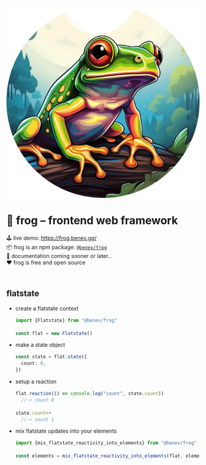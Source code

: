 
![](./assets/frog-circle.webp)

# 🐸 frog – frontend web framework

🕹️ live demo: https://frog.benev.gg/  
📦 frog is an npm package: [`@benev/frog`](https://www.npmjs.com/package/@benev/frog)  
📜 documentation coming sooner or later..  
❤️ frog is free and open source  

<br/>

## flatstate

- create a flatstate context
  ```ts
  import {Flatstate} from "@benev/frog"

  const flat = new Flatstate()
  ```
- make a state object
  ```ts
  const state = flat.state({
    count: 0,
  })
  ```
- setup a reaction
  ```ts
  flat.reaction(() => console.log("count", state.count))
    //-> count 0

  state.count++
    //-> count 1
  ```
- mix flatstate updates into your elements
  ```ts
  import {mix_flatstate_reactivity_into_elements} from "@benev/frog"

  const elements = mix_flatstate_reactivity_into_elements(flat, elements)
  ```
